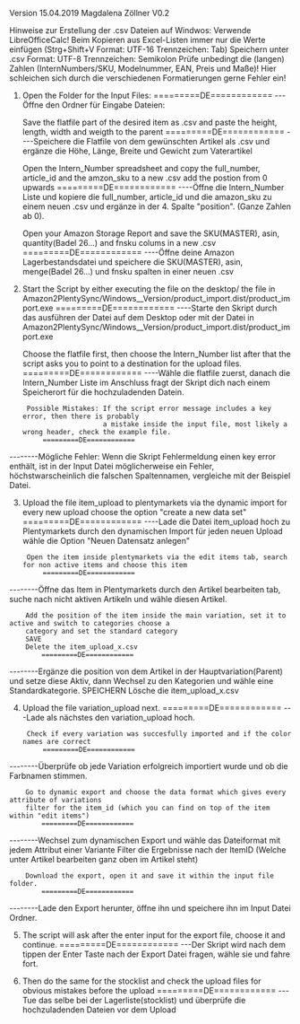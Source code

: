 ﻿Version 15.04.2019 Magdalena Zöllner V0.2


Hinweise zur Erstellung der .csv Dateien auf Windwos:
	Verwende LibreOfficeCalc!
	Beim Kopieren aus Excel-Listen immer nur die Werte einfügen (Strg+Shift+V  Format: UTF-16   Trennzeichen: Tab)
	Speichern unter .csv   Format: UTF-8   Trennzeichen: Semikolon
	Prüfe unbedingt die (langen) Zahlen (InternNumbers/SKU, Modelnummer, EAN, Preis und Maße)! 
	Hier schleichen sich durch die verschiedenen Formatierungen gerne Fehler ein!


1. Open the Folder for the Input Files:
            =========DE============
---Öffne den Ordner für Eingabe Dateien:

    Save the flatfile part of the desired item as .csv and paste
    the height, length, width and weigth to the parent
            =========DE============
----Speichere die Flatfile von dem gewünschten Artikel als .csv
    und ergänze die Höhe, Länge, Breite und Gewicht zum Vaterartikel

    Open the Intern_Number spreadsheet and copy the full_number, article_id
    and the amzon_sku to a new .csv add the postion from 0 upwards
            =========DE============
----Öffne die Intern_Number Liste und kopiere die full_number, article_id
    und die amazon_sku zu einem neuen .csv und ergänze in der 4. Spalte "position".
    (Ganze Zahlen ab 0).

    Open your Amazon Storage Report and save the SKU(MASTER), asin, quantity(Badel 26...)
    and fnsku colums in a new .csv
            =========DE============
----Öffne deine Amazon Lagerbestandsdatei und speichere die SKU(MASTER), asin, menge(Badel 26...)
    und fnsku spalten in einer neuen .csv

2. Start the Script by either executing the file on the desktop/
    the file in Amazon2PlentySync/Windows__Version/product_import.dist/product_import.exe
            =========DE============
----Starte den Skript durch das ausführen der Datei auf dem Desktop oder mit
    der Datei in Amazon2PlentySync/Windows__Version/product_import.dist/product_import.exe

    Choose the flatfile first, then choose the Intern_Number list after that the script asks you
    to point to a destination for the upload files.
            =========DE============
----Wähle die flatfile zuerst, danach die Intern_Number Liste im Anschluss fragt der Skript dich
    nach einem Speicherort für die hochzuladenden Datein.

        Possible Mistakes: If the script error message includes a key error, then there is probably
                           a mistake inside the input file, most likely a wrong header, check the example file.
            =========DE============
--------Mögliche Fehler:   Wenn die Skript Fehlermeldung einen key error enthält, ist in der Input Datei
                           möglicherweise ein Fehler, höchstwarscheinlich die falschen Spaltennamen, vergleiche
                           mit der Beispiel Datei.


3. Upload the file item_upload to plentymarkets via the dynamic import for every new upload choose the option
    "create a new data set"
            =========DE============
----Lade die Datei item_upload hoch zu Plentymarkets durch den dynamischen Import für jeden neuen Upload
    wähle die Option "Neuen Datensatz anlegen"

        Open the item inside plentymarkets via the edit items tab, search for non active items and choose this item
            =========DE============
--------Öffne das Item in Plentymarkets durch den Artikel bearbeiten tab, suche nach nicht aktiven Artikeln und
        wähle diesen Artikel.

        Add the position of the item inside the main variation, set it to active and switch to categories choose a
        category and set the standard category
        SAVE
        Delete the item_upload_x.csv
            =========DE============
--------Ergänze die position von dem Artikel in der Hauptvariation(Parent) und setze diese Aktiv, dann Wechsel zu
        den Kategorien und wähle eine Standardkategorie.
        SPEICHERN
        Lösche die item_upload_x.csv

4. Upload the file variation_upload next.
            =========DE============
---Lade als nächstes den variation_upload hoch.

        Check if every variation was succesfully imported and if the color names are correct
            =========DE============
--------Überprüfe ob jede Variation erfolgreich importiert wurde und ob die Farbnamen stimmen.

        Go to dynamic export and choose the data format which gives every attribute of variations
        filter for the item_id (which you can find on top of the item within "edit items")
            =========DE============
--------Wechsel zum dynamischen Export und wähle das Dateiformat mit jedem Attribut einer Variante
        Filter die Ergebnisse nach der ItemID (Welche unter Artikel bearbeiten ganz oben im Artikel steht)

        Download the export, open it and save it within the input file folder.
            =========DE============
--------Lade den Export herunter, öffne ihn und speichere ihn im Input Datei Ordner.

5. The script will ask after the enter input for the export file, choose it and continue.
            =========DE============
---Der Skript wird nach dem tippen der Enter Taste nach der Export Datei fragen, wähle sie und fahre fort.

6. Then do the same for the stocklist and check the upload files for obvious mistakes before the upload
            =========DE============
---Tue das selbe bei der Lagerliste(stocklist) und überprüfe die hochzuladenden Dateien vor dem Upload
